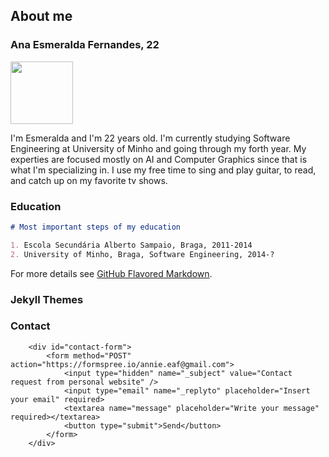 ## About me
### Ana Esmeralda Fernandes, 22

<img src="https://avatars3.githubusercontent.com/u/18233346?s=400&u=b7cf4b9b58830c7d74bd912345c1d80304586a5e&v=4" data-canonical-src="https://avatars3.githubusercontent.com/u/18233346?s=400&u=b7cf4b9b58830c7d74bd912345c1d80304586a5e&v=4" width="100" height="100" />

I'm Esmeralda and I'm 22 years old. I'm currently studying Software Engineering at University of Minho and going through my forth year. My experties are focused mostly on AI and Computer Graphics since that is what I'm specializing in. I use my free time to sing and play guitar, to read, and catch up on my favorite tv shows.

### Education
```markdown
# Most important steps of my education

1. Escola Secundária Alberto Sampaio, Braga, 2011-2014
2. University of Minho, Braga, Software Engineering, 2014-?
```

For more details see [GitHub Flavored Markdown](https://guides.github.com/features/mastering-markdown/).

### Jekyll Themes


### Contact

        <div id="contact-form">
            <form method="POST" action="https://formspree.io/annie.eaf@gmail.com">
                <input type="hidden" name="_subject" value="Contact request from personal website" />
                <input type="email" name="_replyto" placeholder="Insert your email" required>
                <textarea name="message" placeholder="Write your message" required></textarea>
                <button type="submit">Send</button>
            </form>
        </div>
